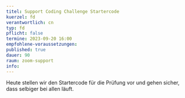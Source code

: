 ```yaml
---
titel: Support Coding Challenge Startercode
kuerzel: fd
verantwortlich: cn
typ: fd
pflicht: false
termine: 2023-09-20 16:00
empfohlene-voraussetzungen: 
published: true
dauer: 90
raum: zoom-support
info: 
---
```


Heute stellen wir den Startercode für die Prüfung vor und gehen sicher, dass selbiger bei allen läuft.